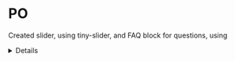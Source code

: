 # PO
Created slider, using tiny-slider, and FAQ block for questions, using <details> tag. 
In update after revision:
-the png images were compressed and the 2x image for logo was added;
-some decorative images were added as the inline svg in scss, others were hidden from screen-readers by aria labels;
-the project was set up with webpack;
-hover, active and focus pseudo-classes were applied to the buttons;
-line-heights are in em now;
-mutual classes .title and .container were used for both blocks;
